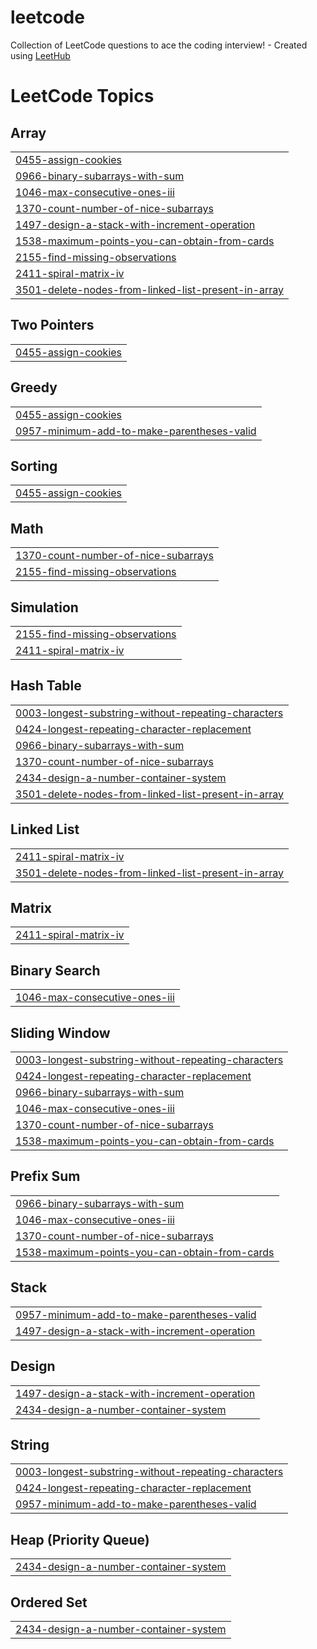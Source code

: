 # leetcode
Collection of LeetCode questions to ace the coding interview! - Created using [LeetHub](https://github.com/QasimWani/LeetHub)

<!---LeetCode Topics Start-->
# LeetCode Topics
## Array
|  |
| ------- |
| [0455-assign-cookies](https://github.com/Twon99/leetcode/tree/master/0455-assign-cookies) |
| [0966-binary-subarrays-with-sum](https://github.com/Twon99/leetcode/tree/master/0966-binary-subarrays-with-sum) |
| [1046-max-consecutive-ones-iii](https://github.com/Twon99/leetcode/tree/master/1046-max-consecutive-ones-iii) |
| [1370-count-number-of-nice-subarrays](https://github.com/Twon99/leetcode/tree/master/1370-count-number-of-nice-subarrays) |
| [1497-design-a-stack-with-increment-operation](https://github.com/Twon99/leetcode/tree/master/1497-design-a-stack-with-increment-operation) |
| [1538-maximum-points-you-can-obtain-from-cards](https://github.com/Twon99/leetcode/tree/master/1538-maximum-points-you-can-obtain-from-cards) |
| [2155-find-missing-observations](https://github.com/Twon99/leetcode/tree/master/2155-find-missing-observations) |
| [2411-spiral-matrix-iv](https://github.com/Twon99/leetcode/tree/master/2411-spiral-matrix-iv) |
| [3501-delete-nodes-from-linked-list-present-in-array](https://github.com/Twon99/leetcode/tree/master/3501-delete-nodes-from-linked-list-present-in-array) |
## Two Pointers
|  |
| ------- |
| [0455-assign-cookies](https://github.com/Twon99/leetcode/tree/master/0455-assign-cookies) |
## Greedy
|  |
| ------- |
| [0455-assign-cookies](https://github.com/Twon99/leetcode/tree/master/0455-assign-cookies) |
| [0957-minimum-add-to-make-parentheses-valid](https://github.com/Twon99/leetcode/tree/master/0957-minimum-add-to-make-parentheses-valid) |
## Sorting
|  |
| ------- |
| [0455-assign-cookies](https://github.com/Twon99/leetcode/tree/master/0455-assign-cookies) |
## Math
|  |
| ------- |
| [1370-count-number-of-nice-subarrays](https://github.com/Twon99/leetcode/tree/master/1370-count-number-of-nice-subarrays) |
| [2155-find-missing-observations](https://github.com/Twon99/leetcode/tree/master/2155-find-missing-observations) |
## Simulation
|  |
| ------- |
| [2155-find-missing-observations](https://github.com/Twon99/leetcode/tree/master/2155-find-missing-observations) |
| [2411-spiral-matrix-iv](https://github.com/Twon99/leetcode/tree/master/2411-spiral-matrix-iv) |
## Hash Table
|  |
| ------- |
| [0003-longest-substring-without-repeating-characters](https://github.com/Twon99/leetcode/tree/master/0003-longest-substring-without-repeating-characters) |
| [0424-longest-repeating-character-replacement](https://github.com/Twon99/leetcode/tree/master/0424-longest-repeating-character-replacement) |
| [0966-binary-subarrays-with-sum](https://github.com/Twon99/leetcode/tree/master/0966-binary-subarrays-with-sum) |
| [1370-count-number-of-nice-subarrays](https://github.com/Twon99/leetcode/tree/master/1370-count-number-of-nice-subarrays) |
| [2434-design-a-number-container-system](https://github.com/Twon99/leetcode/tree/master/2434-design-a-number-container-system) |
| [3501-delete-nodes-from-linked-list-present-in-array](https://github.com/Twon99/leetcode/tree/master/3501-delete-nodes-from-linked-list-present-in-array) |
## Linked List
|  |
| ------- |
| [2411-spiral-matrix-iv](https://github.com/Twon99/leetcode/tree/master/2411-spiral-matrix-iv) |
| [3501-delete-nodes-from-linked-list-present-in-array](https://github.com/Twon99/leetcode/tree/master/3501-delete-nodes-from-linked-list-present-in-array) |
## Matrix
|  |
| ------- |
| [2411-spiral-matrix-iv](https://github.com/Twon99/leetcode/tree/master/2411-spiral-matrix-iv) |
## Binary Search
|  |
| ------- |
| [1046-max-consecutive-ones-iii](https://github.com/Twon99/leetcode/tree/master/1046-max-consecutive-ones-iii) |
## Sliding Window
|  |
| ------- |
| [0003-longest-substring-without-repeating-characters](https://github.com/Twon99/leetcode/tree/master/0003-longest-substring-without-repeating-characters) |
| [0424-longest-repeating-character-replacement](https://github.com/Twon99/leetcode/tree/master/0424-longest-repeating-character-replacement) |
| [0966-binary-subarrays-with-sum](https://github.com/Twon99/leetcode/tree/master/0966-binary-subarrays-with-sum) |
| [1046-max-consecutive-ones-iii](https://github.com/Twon99/leetcode/tree/master/1046-max-consecutive-ones-iii) |
| [1370-count-number-of-nice-subarrays](https://github.com/Twon99/leetcode/tree/master/1370-count-number-of-nice-subarrays) |
| [1538-maximum-points-you-can-obtain-from-cards](https://github.com/Twon99/leetcode/tree/master/1538-maximum-points-you-can-obtain-from-cards) |
## Prefix Sum
|  |
| ------- |
| [0966-binary-subarrays-with-sum](https://github.com/Twon99/leetcode/tree/master/0966-binary-subarrays-with-sum) |
| [1046-max-consecutive-ones-iii](https://github.com/Twon99/leetcode/tree/master/1046-max-consecutive-ones-iii) |
| [1370-count-number-of-nice-subarrays](https://github.com/Twon99/leetcode/tree/master/1370-count-number-of-nice-subarrays) |
| [1538-maximum-points-you-can-obtain-from-cards](https://github.com/Twon99/leetcode/tree/master/1538-maximum-points-you-can-obtain-from-cards) |
## Stack
|  |
| ------- |
| [0957-minimum-add-to-make-parentheses-valid](https://github.com/Twon99/leetcode/tree/master/0957-minimum-add-to-make-parentheses-valid) |
| [1497-design-a-stack-with-increment-operation](https://github.com/Twon99/leetcode/tree/master/1497-design-a-stack-with-increment-operation) |
## Design
|  |
| ------- |
| [1497-design-a-stack-with-increment-operation](https://github.com/Twon99/leetcode/tree/master/1497-design-a-stack-with-increment-operation) |
| [2434-design-a-number-container-system](https://github.com/Twon99/leetcode/tree/master/2434-design-a-number-container-system) |
## String
|  |
| ------- |
| [0003-longest-substring-without-repeating-characters](https://github.com/Twon99/leetcode/tree/master/0003-longest-substring-without-repeating-characters) |
| [0424-longest-repeating-character-replacement](https://github.com/Twon99/leetcode/tree/master/0424-longest-repeating-character-replacement) |
| [0957-minimum-add-to-make-parentheses-valid](https://github.com/Twon99/leetcode/tree/master/0957-minimum-add-to-make-parentheses-valid) |
## Heap (Priority Queue)
|  |
| ------- |
| [2434-design-a-number-container-system](https://github.com/Twon99/leetcode/tree/master/2434-design-a-number-container-system) |
## Ordered Set
|  |
| ------- |
| [2434-design-a-number-container-system](https://github.com/Twon99/leetcode/tree/master/2434-design-a-number-container-system) |
<!---LeetCode Topics End-->